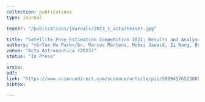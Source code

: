 ```yaml
---
collection: publications
type: journal

teaser: "/publications/journals/2023_1_acta/teaser.jpg"

title: "Satellite Pose Estimation Competition 2021: Results and Analyses"
authors: "<b>Tae Ha Park</b>, Marcus Märtens, Mohsi Jawaid, Zi Wang, Bo Chen, Tat-Jun Chin, Dario Izzo, Simone D'Amico"
venue: "Acta Astronautica (2023)"
status: "In Press"

arxiv:
pdf:
link: "https://www.sciencedirect.com/science/article/pii/S0094576523000048?via%3Dihub"
bibtex:

---
```

